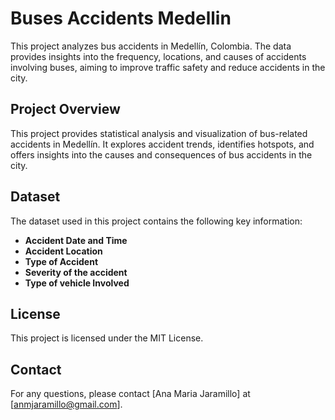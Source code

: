 # Buses Accidents Medellin

This project analyzes bus accidents in Medellín, Colombia. The data provides insights into the frequency, locations, and causes of accidents involving buses, aiming to improve traffic safety and reduce accidents in the city.

## Project Overview

This project provides statistical analysis and visualization of bus-related accidents in Medellín. It explores accident trends, identifies hotspots, and offers insights into the causes and consequences of bus accidents in the city.

## Dataset

The dataset used in this project contains the following key information:
- **Accident Date and Time**
- **Accident Location**
- **Type of Accident**
- **Severity of the accident**
- **Type of vehicle Involved**

## License

This project is licensed under the MIT License.

## Contact

For any questions, please contact [Ana Maria Jaramillo] at [anmjaramillo@gmail.com].
